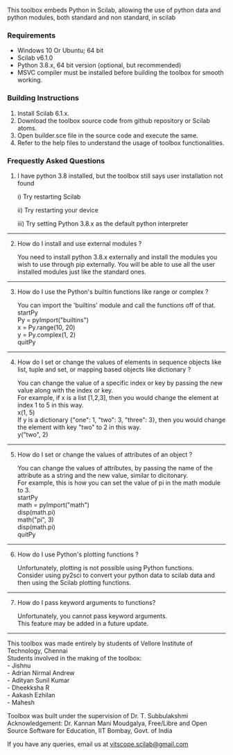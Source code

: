 This toolbox embeds Python in Scilab, allowing the use of python data and python modules, both standard and non standard, in scilab

### Requirements

- Windows 10 Or Ubuntu; 64 bit
- Scilab v6.1.0
- Python 3.8.x, 64 bit version (optional, but recommended)
- MSVC compiler must be installed before building the toolbox for smooth working. 

### Building Instructions

1. Install Scilab 6.1.x.
2. Download the toolbox source code from github repository or Scilab atoms.
3. Open builder.sce file in the source code and execute the same.
4. Refer to the help files to understand the usage of toolbox functionalities.


### Frequestly Asked Questions

1. I have python 3.8 installed, but the toolbox still says user installation not found

    i) Try restarting Scilab 

    ii) Try restarting your device 

    iii) Try setting Python 3.8.x as the default python interpreter 

_______________________________________________________________________________________________________________________________
2. How do I install and use external modules ?

    You need to install python 3.8.x externally and install the modules you wish to use through pip externally. 
    You will be able to use all the user installed modules just like the standard ones.
_______________________________________________________________________________________________________________________________
3. How do I use the Python's builtin functions like range or complex ? 

    You can import the 'builtins' module and call the functions off of that.  
    startPy  
    Py = pyImport("builtins")  
    x = Py.range(10, 20)  
    y = Py.complex(1, 2)  
    quitPy  
_______________________________________________________________________________________________________________________________
4. How do I set or change the values of elements in sequence objects like list, tuple and set, or mapping based objects like dictionary ?

    You can change the value of a specific index or key by passing the new value along with the index or key.  
    For example, if x is a list [1,2,3], then you would change the element at index 1 to 5 in this way.  
    x(1, 5)  
    If y is a dictionary {"one": 1, "two": 3, "three": 3}, then you would change the element with key "two" to 2 in this way.  
    y("two", 2)  
_______________________________________________________________________________________________________________________________
5. How do I set or change the values of attributes of an object ?

    You can change the values of attributes, by passing the name of the attribute as a string and the new value, similar to dicitonary.  
    For example, this is how you can set the value of pi in the math module to 3.  
    startPy  
    math = pyImport("math")  
    disp(math.pi)  
    math("pi", 3)  
    disp(math.pi)  
    quitPy  
_______________________________________________________________________________________________________________________________
6. How do I use Python's plotting functions ?

    Unfortunately, plotting is not possible using Python functions.  
    Consider using py2sci to convert your python data to scilab data and then using the Scilab plotting functions.  
_______________________________________________________________________________________________________________________________
7. How do I pass keyword arguments to functions?

    Unfortunately, you cannot pass keyword arguments.  
    This feature may be added in a future update.  
_______________________________________________________________________________________________________________________________


This toolbox was made entirely by students of Vellore Institute of Technology, Chennai  
Students involved in the making of the toolbox:  
    - Jishnu   
    - Adrian Nirmal Andrew  
    - Adityan Sunil Kumar    
    - Dheekksha R  
    - Aakash Ezhilan  
    - Mahesh  

Toolbox was built under the supervision of Dr. T. Subbulakshmi   
Acknowledgement: Dr. Kannan Mani Moudgalya, Free/Libre and Open Source Software for Education, IIT Bombay, Govt. of India   
  
If you have any queries, email us at vitscope.scilab@gmail.com  
